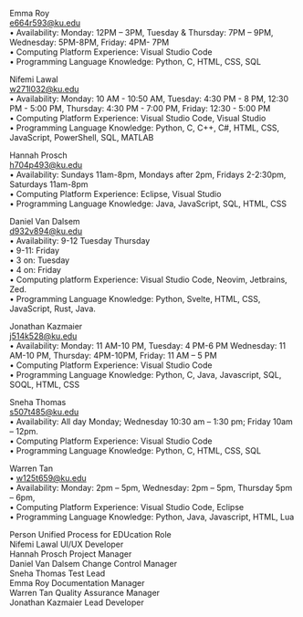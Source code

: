 Emma Roy  
e664r593@ku.edu  
    • Availability: Monday: 12PM – 3PM, Tuesday & Thursday: 7PM – 9PM, Wednesday: 5PM-8PM, Friday: 4PM- 7PM  
    • Computing Platform Experience: Visual Studio Code  
    • Programming Language Knowledge: Python, C, HTML, CSS, SQL  
  
Nifemi Lawal  
w271l032@ku.edu  
    • Availability: Monday: 10 AM - 10:50 AM, Tuesday: 4:30 PM - 8 PM, 12:30 PM - 5:00 PM, Thursday: 4:30 PM - 7:00 PM, Friday: 12:30 - 5:00 PM  
    • Computing Platform Experience: Visual Studio Code, Visual Studio  
    • Programming Language Knowledge: Python, C, C++, C#, HTML, CSS, JavaScript, PowerShell, SQL, MATLAB  
  
Hannah Prosch  
h704p493@ku.edu  
    • Availability: Sundays 11am-8pm, Mondays after 2pm, Fridays 2-2:30pm, Saturdays 11am-8pm  
    • Computing Platform Experience: Eclipse, Visual Studio  
    • Programming Language Knowledge: Java, JavaScript, SQL, HTML, CSS  
    
Daniel Van Dalsem  
d932v894@ku.edu  
    • Availability: 9-12 Tuesday Thursday  
    • 9-11: Friday  
    • 3 on: Tuesday  
    • 4 on: Friday  
    • Computing platform Experience: Visual Studio Code, Neovim, Jetbrains, Zed.  
    • Programming Language Knowledge: Python, Svelte, HTML, CSS, JavaScript, Rust, Java.  
  
Jonathan Kazmaier               
j514k528@ku.edu  
    • Availability: Monday: 11 AM-10 PM, Tuesday: 4 PM-6 PM Wednesday: 11 AM-10 PM, Thursday: 4PM-10PM, Friday: 11 AM – 5 PM  
    • Computing Platform Experience: Visual Studio Code  
    • Programming Language Knowledge: Python, C, Java, Javascript, SQL, SOQL, HTML, CSS  
  
Sneha Thomas  
s507t485@ku.edu  
    • Availability: All day Monday; Wednesday 10:30 am – 1:30 pm; Friday 10am – 12pm.  
    • Computing Platform Experience:  Visual Studio Code  
    • Programming Language Knowledge: Python, C, HTML, CSS, SQL  
  
Warren Tan  
    • w125t659@ku.edu  
    • Availability: Monday: 2pm – 5pm, Wednesday: 2pm – 5pm, Thursday 5pm – 6pm,  
    • Computing Platform Experience: Visual Studio Code, Eclipse  
    • Programming Language Knowledge: Python, Java, Javascript, HTML, Lua  
  
Person	Unified Process for EDUcation Role  
Nifemi Lawal	UI/UX Developer  
Hannah Prosch	Project Manager  
Daniel Van Dalsem	Change Control Manager  
Sneha Thomas	Test Lead  
Emma Roy	Documentation Manager  
Warren Tan	Quality Assurance Manager  
Jonathan Kazmaier	Lead Developer  
  
